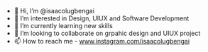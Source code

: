 - 👋 Hi, I’m @isaacolugbengai
- 👀 I’m interested in Design, UIUX and Software Development
- 🌱 I’m currently learning new skills
- 💞️ I’m looking to collaborate on grpahic design and UIUX project
- 📫 How to reach me - www.instagram.com/isaacolugbengai

<!---
isaacolugbengai/isaacolugbengai is a ✨ special ✨ repository because its `README.md` (this file) appears on your GitHub profile.
You can click the Preview link to take a look at your changes.
--->
